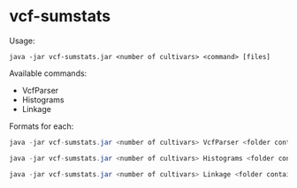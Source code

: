 # vcf-sumstats

Usage:

`java -jar vcf-sumstats.jar <number of cultivars> <command> [files]`

Available commands:

* VcfParser
* Histograms
* Linkage

Formats for each:

``` java
java -jar vcf-sumstats.jar <number of cultivars> VcfParser <folder containing VCFs> <output.tsv>
```

``` java
java -jar vcf-sumstats.jar <number of cultivars> Histograms <folder containing variant TSVs> <annotatedRegions.tsv>
```

``` java
java -jar vcf-sumstats.jar <number of cultivars> Linkage <folder containing variant TSVs>
```
